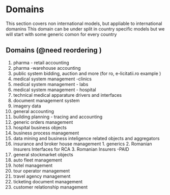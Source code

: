 # Domains
This section covers non international models, but appliable to international domanins
This domain can be under split in country specific models but we will start with some generic comon for every country

## Domains (@need reordering )
  1. pharma - retail accounting
  2. pharma -warehouse accounting
  3. public system bidding, auction and more (for ro, e-licitatii.ro example )
  4. medical system management -clinics
  5. medical system management - labs
  6. medical system management - hospital
  7. technical medical apparature drivers and interfaces
  8. document management system 
  9. imagery data
  10. general accounting
  11. building planning - tracing and accounting
  12. generic orders management
  13. hospital business objects
  14. business process management
  15. data mining and business inteligence related objects and aggregators
  16. insurance and broker house management
    1. generics
    2. Romanian Insurers Interfaces for RCA
    3. Romanian Insurers -PAID
  17. general stockmarket objects 
  18. auto fleet management 
  19. hotel management
  20. tour operator management
  21. travel agency management
  22. ticketing document management
  23. customer relationship management
